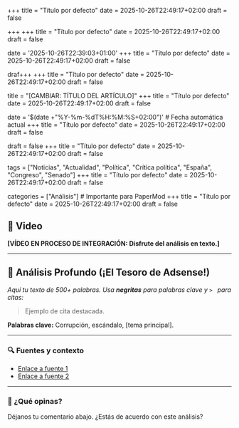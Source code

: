 +++
title = "Título por defecto"
date = 2025-10-26T22:49:17+02:00
draft = false

+++
+++
title = "Título por defecto"
date = 2025-10-26T22:49:17+02:00
draft = false

date = '2025-10-26T22:39:03+01:00'
+++
title = "Título por defecto"
date = 2025-10-26T22:49:17+02:00
draft = false

draf+++
+++
title = "Título por defecto"
date = 2025-10-26T22:49:17+02:00
draft = false

title = "[CAMBIAR: TÍTULO DEL ARTÍCULO]"
+++
title = "Título por defecto"
date = 2025-10-26T22:49:17+02:00
draft = false

date = '$(date +"%Y-%m-%dT%H:%M:%S+02:00")'  # Fecha automática actual
+++
title = "Título por defecto"
date = 2025-10-26T22:49:17+02:00
draft = false

draft = false
+++
title = "Título por defecto"
date = 2025-10-26T22:49:17+02:00
draft = false

tags = ["Noticias", "Actualidad", "Política", "Crítica política", "España", "Congreso", "Senado"]
+++
title = "Título por defecto"
date = 2025-10-26T22:49:17+02:00
draft = false

categories = ["Análisis"]  # Importante para PaperMod
+++
title = "Título por defecto"
date = 2025-10-26T22:49:17+02:00
draft = false


## 🎥 Video
**[VÍDEO EN PROCESO DE INTEGRACIÓN: Disfrute del análisis en texto.]**

---

## 📝 Análisis Profundo (¡El Tesoro de Adsense!)
*Aquí tu texto de 500+ palabras. Usa **negritas** para palabras clave y `> ` para citas:*

> Ejemplo de cita destacada.

**Palabras clave:** Corrupción, escándalo, [tema principal].

---
### 🔍 Fuentes y contexto
- [Enlace a fuente 1](https://ejemplo.com)
- [Enlace a fuente 2](https://ejemplo.com)

---
### 💬 ¿Qué opinas?
Déjanos tu comentario abajo. ¿Estás de acuerdo con este análisis?
